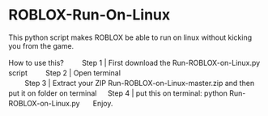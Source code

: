 # ROBLOX-Run-On-Linux
This python script makes ROBLOX be able to run on linux without kicking you from the game.

How to use this?
　
　Step 1 | First download the Run-ROBLOX-on-Linux.py script
　
　Step 2 | Open terminal                                      
　
　Step 3 | Extract your ZIP Run-ROBLOX-on-Linux-master.zip and then put it on folder on terminal                                 󠀡󠀡 
　Step 4 󠀡󠀡󠀡󠀡󠀡󠀡| put this on terminal: python Run-ROBLOX-on-Linux.py
󠀡󠀡󠀡󠀡󠀡󠀡　
󠀡󠀡
Enjoy.
󠀡󠀡󠀡󠀡󠀡󠀡󠀡󠀡󠀡󠀡󠀡󠀡󠀡󠀡
